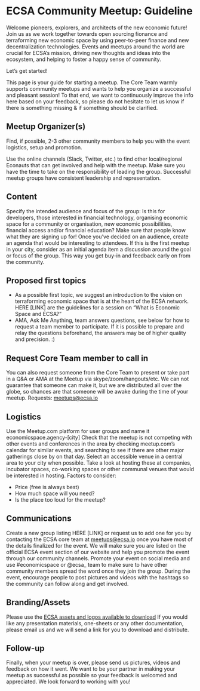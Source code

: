 # ECSA Community Meetup: Guideline

Welcome pioneers, explorers, and architects of the new economic future! Join us as we work together towards open sourcing fionance and terraforming new economic space by using peer-to-peer finance and new decentralization technologies.
Events and meetups around the world are crucial for ECSA’s mission, driving new thoughts and ideas into the ecosystem, and helping to foster a happy sense of community.

Let’s get started!

This page is your guide for starting a meetup. The Core Team warmly supports community meetups and wants to help you organize a successful and pleasant session!
To that end, we want to continuously improve the info here based on your feedback, so please do not hesitate to let us know if there is something missing & if something should be clarified.

## Meetup Organizer(s)

Find, if possible, 2-3 other community members to help you with the event logistics, setup and promotion.

Use the online channels (Slack, Twitter, etc.) to find other local/regional Econauts that can get involved and help with the meetup.
Make sure you have the time to take on the responsibility of leading the group. Successful meetup groups have consistent leadership and representation.

## Content
Specify the intended audience and focus of the group: Is this for developers, those interested in financial technology, organising economic space for a community or organisation, new economic possibilities, financial access and/or financial education? Make sure that people know what they are signing up for!
Once you’ve decided on an audience, create an agenda that would be interesting to attendees. If this is the first meetup in your city, consider as an initial agenda item a discussion around the goal or focus of the group. This way you get buy-in and feedback early on from the community.

## Proposed first topics
* As a possible first topic, we suggest an introduction to the vision on terraforming economic space that is at the heart of the ECSA network. HERE [LINK] are the guidelines for a session on “What is Economic Space and ECSA?”
* AMA, Ask Me Anything, team answers questions, see below for how to request a team member to participate. If it is possible to prepare and relay the questions beforehand, the answers may be of higher quality and precision. :)

## Request Core Team member to call in
You can also request someone from the Core Team to present or take part in a Q&A or AMA at the Meetup via skype/zoom/hangouts/etc. We can not guarantee that someone can make it, but we are distributed all over the globe, so chances are that someone will be awake during the time of your meetup. Requests: meetups@ecsa.io

## Logistics
Use the Meetup.com platform for user groups and name it economicspace.agency-[city]
Check that the meetup is not competing with other events and conferences in the area by checking meetup.com’s calendar for similar events, and searching to see if there are other major gatherings close by on that day.
Select an accessible venue in a central area to your city when possible. Take a look at hosting these at companies, incubator spaces, co-working spaces or other communal venues that would be interested in hosting. Factors to consider:
* Price (free is always best)
* How much space will you need?
* Is the place too loud for the meetup?

## Communications
Create a new group listing HERE [LINK] or request us to add one for you by contacting the ECSA core team at meetups@ecsa.io once you have most of the details finalized for the event. We will make sure you are listed on the official ECSA event section of our website and help you promote the event through our community channels.
Promote your event on social media and use #economicspace or @ecsa_ team to make sure to have other community members spread the word once they join the group.
During the event, encourage people to post pictures and videos with the hashtags so the community can follow along and get involved.

## Branding/Assets
Please use the [ECSA assets and logos available to download](https://github.com/EconomicSpaceAgency/EconomicSpaceAgency/tree/master/brandingassets)
If you would like any presentation materials, one-sheets or any other documentation, please email us and we will send a link for you to download and distribute.

## Follow-up
Finally, when your meetup is over, please send us pictures, videos and feedback on how it went. We want to be your partner in making your meetup as successful as possible so your feedback is welcomed and appreciated. We look forward to working with you! 
